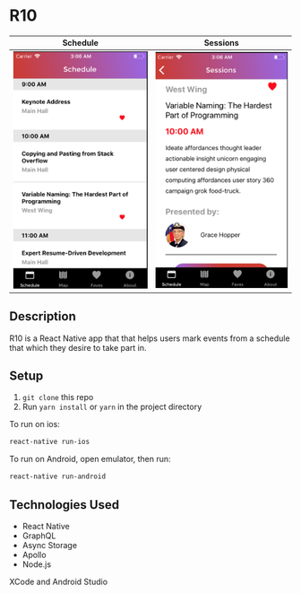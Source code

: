 # R10

|                   Schedule                   |                   Sessions                   |
| :------------------------------------------: | :------------------------------------------: |
| ![Schedule screen](./assets/scheduleR10.png) | ![Sessions screen](./assets/sessionsR10.png) |

## Description

R10 is a React Native app that that helps users mark events from a schedule that which they desire to take part in.

## Setup

1. `git clone` this repo
2. Run `yarn install` or `yarn` in the project directory

To run on ios:

```bash
react-native run-ios
```

To run on Android, open emulator, then run:

```bash
react-native run-android
```

## Technologies Used

- React Native
- GraphQL
- Async Storage
- Apollo
- Node.js

XCode and Android Studio
